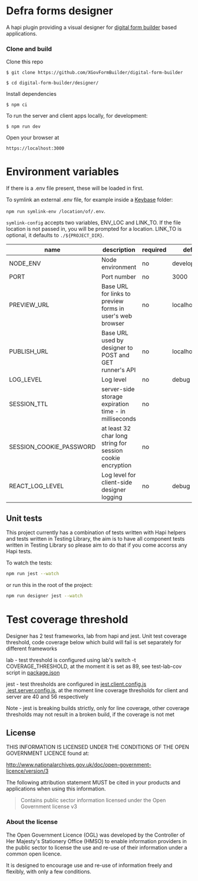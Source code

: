 # Defra forms designer

A hapi plugin providing a visual designer for [digital form builder](https://github.com/DEFRA/digital-form-builder) based applications.

### Clone and build

Clone this repo

`$ git clone https://github.com/XGovFormBuilder/digital-form-builder`

`$ cd digital-form-builder/designer/`

Install dependencies

`$ npm ci`

To run the server and client apps locally, for development:

`$ npm run dev`

Open your browser at

`https://localhost:3000`

# Environment variables

If there is a .env file present, these will be loaded in first.

To symlink an external .env file, for example inside a [Keybase](https://keybase.io) folder:

`npm run symlink-env /location/of/.env`.

`symlink-config` accepts two variables, ENV_LOC and LINK_TO. If the file location is not passed in, you will be prompted for a location.
LINK_TO is optional, it defaults to `./${PROJECT_DIR}`.

| name                    | description                                                | required | default        | valid                       |
| ----------------------- | ---------------------------------------------------------- | :------- | -------------- | :-------------------------- |
| NODE_ENV                | Node environment                                           | no       | development    | development,test,production |
| PORT                    | Port number                                                | no       | 3000           |                             |
| PREVIEW_URL             | Base URL for links to preview forms in user's web browser  | no       | localhost:3009 |                             |
| PUBLISH_URL             | Base URL used by designer to POST and GET runner's API     | no       | localhost:3009 |                             |
| LOG_LEVEL               | Log level                                                  | no       | debug          | trace,debug,info,error      |
| SESSION_TTL             | server-side storage expiration time - in milliseconds      | no       |                |                             |
| SESSION_COOKIE_PASSWORD | at least 32 char long string for session cookie encryption | no       |                |                             |
| REACT_LOG_LEVEL         | Log level for client-side designer logging                 | no       | debug          | trace,debug,info,warn,error |

## Unit tests

This project currently has a combination of tests written with Hapi helpers and tests written in Testing Library, the aim is to have all component tests written in Testing Library so please aim to do that if you come accorss any Hapi tests.

To watch the tests:

```sh
npm run jest --watch
```

or run this in the root of the project:

```sh
npm run designer jest --watch
```

# Test coverage threshold

Designer has 2 test frameworks, lab from hapi and jest.
Unit test coverage threshold, code coverage below which build will fail is set separately for different frameworks

lab - test threshold is configured using lab's switch -t COVERAGE_THRESHOLD, at the moment it is set as 89, see test-lab-cov script in [package.json](package.json)

jest - test thresholds are configured in [jest.client.config.js](jest.client.config.js) ,[jest.server.config.js](jest.server.config.js), at the moment line coverage thresholds for client and server are 40 and 56 respectively

Note - jest is breaking builds strictly, only for line coverage, other coverage thresholds may not result in a broken build, if the coverage is not met

## License

THIS INFORMATION IS LICENSED UNDER THE CONDITIONS OF THE OPEN GOVERNMENT LICENCE found at:

http://www.nationalarchives.gov.uk/doc/open-government-licence/version/3

The following attribution statement MUST be cited in your products and applications when using this information.

> Contains public sector information licensed under the Open Government license v3

### About the license

The Open Government Licence (OGL) was developed by the Controller of Her Majesty's Stationery Office (HMSO) to enable information providers in the public sector to license the use and re-use of their information under a common open licence.

It is designed to encourage use and re-use of information freely and flexibly, with only a few conditions.
